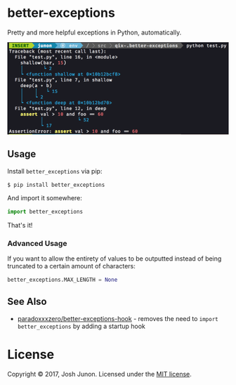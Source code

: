 # better-exceptions

Pretty and more helpful exceptions in Python, automatically.

![Example screenshot of exceptions](screenshot.png)

## Usage

Install `better_exceptions` via pip:

```console
$ pip install better_exceptions
```

And import it somewhere:

```python
import better_exceptions
```

That's it!

### Advanced Usage

If you want to allow the entirety of values to be outputted instead of being truncated to a certain amount of characters:

```python
better_exceptions.MAX_LENGTH = None
```

## See Also

- [paradoxxxzero/better-exceptions-hook](https://github.com/paradoxxxzero/better-exceptions-hook) - removes the need to `import better_exceptions` by adding a startup hook

# License
Copyright &copy; 2017, Josh Junon. Licensed under the [MIT license](LICENSE.txt).
